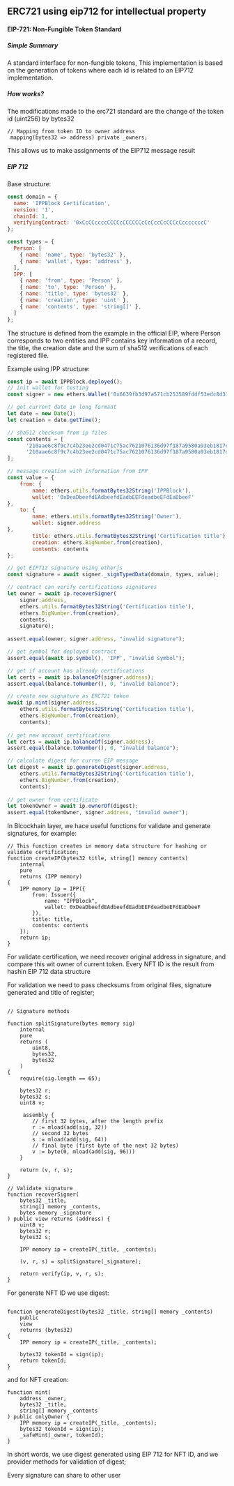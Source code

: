 ## ERC721 using eip712 for intellectual property

#### EIP-721: Non-Fungible Token Standard

##### Simple Summary

A standard interface for non-fungible tokens, This implementation is based on the generation of tokens where each id is related to an EIP712 implementation.

##### How works?

The modifications made to the erc721 standard are the change of the token id (uint256) by bytes32

```solidity
// Mapping from token ID to owner address
 mapping(bytes32 => address) private _owners;
```

This allows us to make assignments of the EIP712 message result

##### EIP 712 

Base structure:

```javascript
const domain = {
  name: 'IPPBlock Certification',
  version: '1',
  chainId: 1,
  verifyingContract: '0xCcCCccccCCCCcCCCCCCcCcCccCcCCCcCcccccccC'
};

const types = {
  Person: [
    { name: 'name', type: 'bytes32' },
    { name: 'wallet', type: 'address' },
  ],
  IPP: [
    { name: 'from', type: 'Person' },
    { name: 'to', type: 'Person' },
    { name: 'title', type: 'bytes32' },
    { name: 'creation', type: 'uint' },
    { name: 'contents', type: 'string[]' },
  ]
};
```

The structure is defined from the example in the official EIP, where Person corresponds to two entities and IPP contains key information of a record, the title, the creation date and the sum of sha512 verifications of each registered file.

Example using IPP structure:

```javascript
const ip = await IPPBlock.deployed();
// init wallet for testing
const signer = new ethers.Wallet('0x6639fb3d97a571cb253589fddf53edc8d331eab7ac36c45423074ef55d96aba0');

// get current date in long formant
let date = new Date();
let creation = date.getTime();

// sha512 checksum from ip files
const contents = [
      '210aae6c8f9c7c4b23ee2cd0471c75ac7621076136d97f187a9580a93eb1817c3d7bb9f8dbb7426e33f7d60f27b75ede867ff83b3301a8a5b249f92591c88ece',
      '210aae6c8f9c7c4b23ee2cd0471c75ac7621076136d97f187a9580a93eb1817c3d7bb9f8dbb7426e33f7d60f27b75ede867ff83b3301a8a5b249f92591c88ece'
];

// message creation with information from IPP
const value = {
	from: {
		name: ethers.utils.formatBytes32String('IPPBlock'),
		wallet: '0xDeaDbeefdEAdbeefdEadbEEFdeadbeEFdEaDbeeF'
},
	to: {
		name: ethers.utils.formatBytes32String('Owner'),
		wallet: signer.address
},
		title: ethers.utils.formatBytes32String('Certification title'),
		creation: ethers.BigNumber.from(creation),
		contents: contents
};

// get EIP712 signature using etherjs
const signature = await signer._signTypedData(domain, types, value);

// contract can verify certifications signatures
let owner = await ip.recoverSigner(
	signer.address,
	ethers.utils.formatBytes32String('Certification title'),
	ethers.BigNumber.from(creation),
	contents,
	signature);
	
assert.equal(owner, signer.address, "invalid signature");

// get symbol for deployed contract
assert.equal(await ip.symbol(), 'IPP', "invalid symbol");

// get if account has already certifications
let certs = await ip.balanceOf(signer.address);
assert.equal(balance.toNumber(), 0, "invalid balance");

// create new signature as ERC721 token
await ip.mint(signer.address,
	ethers.utils.formatBytes32String('Certification title'),
	ethers.BigNumber.from(creation),
	contents);
	
// get new account certifications
let certs = await ip.balanceOf(signer.address);
assert.equal(balance.toNumber(), 0, "invalid balance");

// calculate digest for curren EIP message
let digest = await ip.generateDigest(signer.address,
	ethers.utils.formatBytes32String('Certification title'),
	ethers.BigNumber.from(creation),
	contents);
	
// get owner from certificate
let tokenOwner = await ip.ownerOf(digest);
assert.equal(tokenOwner, signer.address, "invalid owner");
```

In Blcockhain layer, we hace useful functions for validate and generate signatures, for example:

```solidity
// This function creates in memory data structure for hashing or validate certification;
function createIP(bytes32 title, string[] memory contents)
    internal
    pure
    returns (IPP memory)
{
	IPP memory ip = IPP({
		from: Issuer({
			name: "IPPBlock",
            wallet: 0xDeaDbeefdEAdbeefdEadbEEFdeadbeEFdEaDbeeF
        }),
        title: title,
        contents: contents
    });
    return ip;
}
```

For validate certification, we need recover original address in signature, and compare this wit owner of current token.
Every NFT ID is the result from hashin EIP 712 data structure

For validation we need to pass checksums from original files, signature generated and title of register;

```solidity

// Signature methods

function splitSignature(bytes memory sig)
    internal
    pure
    returns (
        uint8,
        bytes32,
        bytes32
    )
{
    require(sig.length == 65);

    bytes32 r;
    bytes32 s;
    uint8 v;

     assembly {
        // first 32 bytes, after the length prefix
        r := mload(add(sig, 32))
        // second 32 bytes
        s := mload(add(sig, 64))
        // final byte (first byte of the next 32 bytes)
        v := byte(0, mload(add(sig, 96)))
    }

    return (v, r, s);
}

// Validate signature
function recoverSigner(
    bytes32 _title,
    string[] memory _contents,
    bytes memory _signature
) public view returns (address) {
    uint8 v;
    bytes32 r;
    bytes32 s;

    IPP memory ip = createIP(_title, _contents);

    (v, r, s) = splitSignature(_signature);

    return verify(ip, v, r, s);
}
```

For generate NFT ID we use digest:

```solidity

function generateDigest(bytes32 _title, string[] memory _contents)
    public
    view
    returns (bytes32)
{
    IPP memory ip = createIP(_title, _contents);

    bytes32 tokenId = sign(ip);
    return tokenId;
}
```

and for NFT creation:

```solidity
function mint(
    address _owner,
    bytes32 _title,
    string[] memory _contents
) public onlyOwner {
    IPP memory ip = createIP(_title, _contents);
    bytes32 tokenId = sign(ip);
    _safeMint(_owner, tokenId);
}
```

In short words, we use digest generated using EIP 712 for NFT ID, and we provider methods for validation of digest;


Every signature can share to other user